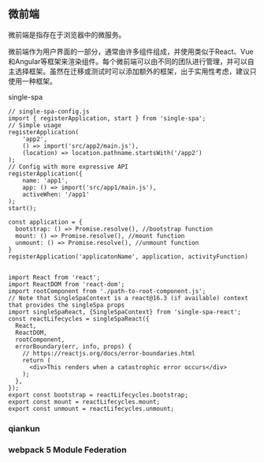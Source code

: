 ## 微前端

微前端是指存在于浏览器中的微服务。

微前端作为用户界面的一部分，通常由许多组件组成，并使用类似于React、Vue和Angular等框架来渲染组件。每个微前端可以由不同的团队进行管理，并可以自主选择框架。虽然在迁移或测试时可以添加额外的框架，出于实用性考虑，建议只使用一种框架。

single-spa

	// single-spa-config.js
	import { registerApplication, start } from 'single-spa';
	// Simple usage
	registerApplication(
	    'app2',
	    () => import('src/app2/main.js'),
	    (location) => location.pathname.startsWith('/app2')
	);
	// Config with more expressive API
	registerApplication({
	    name: 'app1',
	    app: () => import('src/app1/main.js'),
	    activeWhen: '/app1'
	);
	start();

	const application = {
	  bootstrap: () => Promise.resolve(), //bootstrap function
	  mount: () => Promise.resolve(), //mount function
	  unmount: () => Promise.resolve(), //unmount function
	}
	registerApplication('applicatonName', application, activityFunction)


	import React from 'react';
	import ReactDOM from 'react-dom';
	import rootComponent from './path-to-root-component.js';
	// Note that SingleSpaContext is a react@16.3 (if available) context that provides the singleSpa props
	import singleSpaReact, {SingleSpaContext} from 'single-spa-react';
	const reactLifecycles = singleSpaReact({
	  React,
	  ReactDOM,
	  rootComponent,
	  errorBoundary(err, info, props) {
	    // https://reactjs.org/docs/error-boundaries.html
	    return (
	      <div>This renders when a catastrophic error occurs</div>
	    );
	  },
	});
	export const bootstrap = reactLifecycles.bootstrap;
	export const mount = reactLifecycles.mount;
	export const unmount = reactLifecycles.unmount;




### qiankun

### webpack 5 Module Federation


















